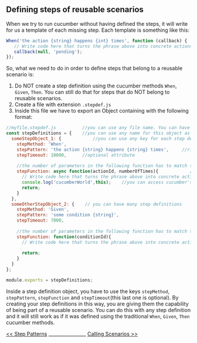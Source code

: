 ## Defining steps of reusable scenarios

When we try to run cucumber without having defined the steps, it will write for us a template of each missing step.
Each template is something like this:

```javascript
When('the action {string} happens {int} times', function (callback) {
   // Write code here that turns the phrase above into concrete actions
   callback(null, 'pending');
});
```

So, what we need to do in order to define steps that belong to a reusable scenario is:

1) Do NOT create a step definition using the cucumber methods `When`, `Given`, `Then`. You can still do that for steps that do NOT belong to reusable scenarios. 
2) Create a file with extension `.stepdef.js`
3) Inside this file we have to export an Object containing with the following format:

```javascript
//myfile.stepdef.js          //you can use any file name. You can have many files with extention .stepdef.js
const stepDefinitions = {    //you can use any name for this object as long as it's the same that you export
  someStepObject_1: {            //you can use any key for each step definition
    stepMethod: 'When',
    stepPattern: 'the action {string} happens {string} times',     //right now, regex is not supported //string variables recommended
    stepTimeout: 10000,      //optional attribute
    
    //the number of parameters in the following function has to match the number of parameters in your step pattern
    stepFunction: async function(actionId, numberOfTimes){            //if you want, you can use asynchronous functions 
      // Write code here that turns the phrase above into concrete actions
      console.log('cucumberWorld',this);    //you can access cucumber's World from here as long as you don't use an arrow function
      return;
    }
  },
  someOtherStepObject_2: {    // you can have many step definitions
    stepMethod: 'Given',
    stepPattern: 'some condition {string}',    
    stepTimeout: 7000,      
    
    //the number of parameters in the following function has to match the number of parameters in your step pattern
    stepFunction: function(conditionId){  
      // Write code here that turns the phrase above into concrete actions
      
      return;
    }
  }
};

module.exports = stepDefinitions;
```
Inside a step definition object, you have to use the keys `stepMethod`, `stepPattern`, `stepFunction` and `stepTimeout`(this last one is optional).
By creating your step definitions in this way, you are giving them the capability of being part of a reusable scenario. 
You can do this with any step definition and it will still work as if it was defined using the traditional `When`, `Given`, `Then` cucumber methods.


[<< Step Patterns](/docs/stepPatterns.md) ________________ [Calling Scenarios >>](/docs/callingScenarios.md)